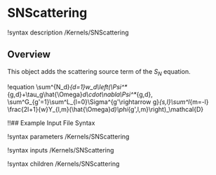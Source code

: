 # SNScattering

!syntax description /Kernels/SNScattering

## Overview

This object adds the scattering source term of the $S_N$ equation.

!equation
\sum^{N_d}_{d=1}w_d\left(\Psi^*_{g,d}+\tau_g\hat{\Omega}_d\cdot\nabla\Psi^*_{g,d},
  \sum^G_{g'=1}\sum^L_{l=0}\Sigma^{g'\rightarrow g}_{s,l}\sum^l_{m=-l}
  \frac{2l+1}{w}Y_{l,m}(\hat{\Omega}_d)\phi_{g',l,m}\right)_\mathcal{D}

!!## Example Input File Syntax

!syntax parameters /Kernels/SNScattering

!syntax inputs /Kernels/SNScattering

!syntax children /Kernels/SNScattering
